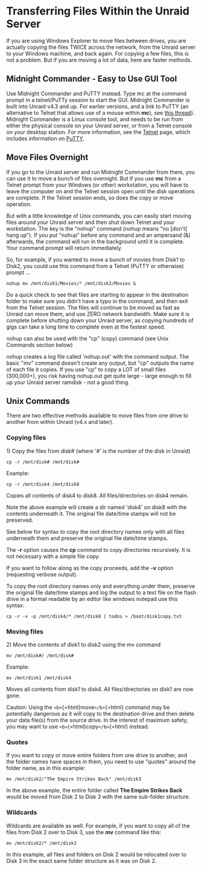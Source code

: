 # Transferring Files Within the Unraid Server

If you are using Windows Explorer to move files between drives, you are
actually copying the files TWICE across the network, from the Unraid
server to your Windows machine, and back again. For copying a few files,
this is not a problem. But if you are moving a lot of data, here are
faster methods.

## Midnight Commander - Easy to Use GUI Tool

Use Midnight Commander and PuTTY instead. Type mc at the command prompt
in a telnet/PuTTy session to start the GUI. Midnight Commander is built
into Unraid v4.3 and up. For earlier versions, and a link to PuTTY (an
alternative to Telnet that allows use of a mouse within **mc**), see
[this thread](https://forums.unraid.net/forum/index.php?topic=1341.0)).
Midnight Commander is a Linux console tool, and needs to be run from
either the physical console on your Unraid server, or from a Telnet
console on your desktop station. For more information, see the
[Telnet](terminal-access.md#telnet) page, which includes information on
[PuTTY](terminal-access.md#PuTTY).

## Move Files Overnight

If you go to the Unraid server and run Midnight Commander from there,
you can use it to move a bunch of files overnight. But if you use **mc**
from a Telnet prompt from your Windows (or other) workstation, you will
have to leave the computer on and the Telnet session open until the disk
operations are complete. If the Telnet session ends, so does the copy or
move operation.

But with a little knowledge of Unix commands, you can easily start
moving files around your Unraid server and then shut down Telnet and
your workstation. The key is the "nohup" command (nohup means "no
[don't] hang up"). If you put "nohup" before any command and an
ampersand (&) afterwards, the command will run in the background until
it is complete. Your command prompt will return immediately.

So, for example, if you wanted to move a bunch of movies from Disk1 to
Disk2, you could use this command from a Telnet (PuTTY or otherwise)
prompt \...

`nohup mv /mnt/disk1/Movies/* /mnt/disk2/Movies &`

Do a quick check to see that files are starting to appear in the
destination folder to make sure you didn't have a typo in the command,
and then exit from the Telnet session. The files will continue to be
moved as fast as Unraid can move them, and use ZERO network bandwidth.
Make sure it is complete before shutting down your Unraid server, as
copying hundreds of gigs can take a long time to complete even at the
fastest speed.

nohup can also be used with the "cp" (copy) command (see Unix Commands
section below)

nohup creates a log file called 'nohup.out' with the command output.
The basic "mv" command doesn't create any output, but "cp" outputs
the name of each file it copies. If you use "cp" to copy a LOT of
small files (300,000+), you risk having nohup.out get quite large -
large enough to fill up your Unraid server ramdisk - not a good thing.

## Unix Commands

There are two effective methods available to move files from one drive
to another from within Unraid (v4.x and later).

### Copying files

1\) Copy the files from disk# (where '#' is the number of the disk in
Unraid)

`cp -r /mnt/disk# /mnt/disk#`

Example:

`cp -r /mnt/disk4 /mnt/disk8`

Copies all contents of disk4 to disk8. All files/directories on disk4
remain.

Note the above example will create a dir named 'disk4' on disk8 with
the contents underneath it. The original file date/time stamps will not
be preserved.

See below for syntax to copy the root directory names only with all
files underneath them and preserve the original file date/time stamps.

The **-r** option causes the **cp** command to copy directories
recursively. It is not necessary with a simple file copy.

If you want to follow along as the copy proceeds, add the **-v** option
(requesting verbose output).

To copy the root directory names only and everything under them,
preserve the original file date/time stamps and log the output to a text
file on the flash drive in a format readable by an editor like windows
notepad use this syntax:

`cp -r -v -p /mnt/disk4/* /mnt/disk8 | todos > /boot/disk1copy.txt`

### Moving files

2\) Move the contents of disk1 to disk2 using the mv command

`mv /mnt/disk#/ /mnt/disk#`

Example:

`mv /mnt/disk1 /mnt/disk4`

Moves all contents from disk1 to disk4. All files/directories on disk1
are now gone.

Caution: Using the `<b>`{=html}move`</b>`{=html} command may be
potentially dangerous as it will copy to the destination drive and then
delete your data file(s) from the source drive. In the interest of
maximum safety, you may want to use `<b>`{=html}copy`</b>`{=html}
instead.

### Quotes

If you want to copy or move entire folders from one drive to another,
and the folder names have spaces in them, you need to use "quotes"
around the folder name, as in this example:

`mv /mnt/disk2/"The Empire Strikes Back" /mnt/disk3`

In the above example, the entire folder called **The Empire Strikes
Back** would be moved from Disk 2 to Disk 3 with the same sub-folder
structure.

### Wildcards

Wildcards are available as well. For example, if you want to copy all of
the files from Disk 2 over to Disk 3, use the **mv** command like this:

`mv /mnt/disk2/* /mnt/disk3`

In this example, all files and folders on Disk 2 would be relocated over
to Disk 3 in the exact same folder structure as it was on Disk 2.
